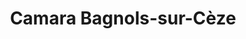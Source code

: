 ---
title: "Camara Bagnols-sur-Cèze"
url: /bagnols-sur-ceze/camara-bagnols-sur-ceze/
shop: caméra
---